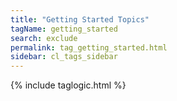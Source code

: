 ```yaml
---
title: "Getting Started Topics"
tagName: getting_started
search: exclude
permalink: tag_getting_started.html
sidebar: cl_tags_sidebar
---
```

{% include taglogic.html %}